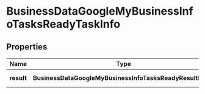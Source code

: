 # BusinessDataGoogleMyBusinessInfoTasksReadyTaskInfo

## Properties

| Name | Type | Description | Notes |
|------------ | ------------- | ------------- | -------------|
**result** | **BusinessDataGoogleMyBusinessInfoTasksReadyResultInfo[]** | array of results |[optional]|